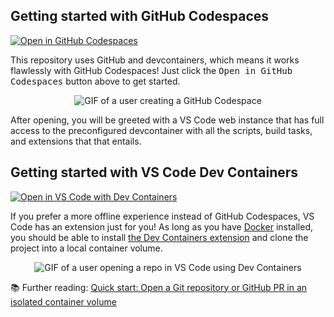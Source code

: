 ## Getting started with GitHub Codespaces

[![Open in GitHub Codespaces](https://img.shields.io/static/v1?style=for-the-badge&message=Open%20in%20GitHub%20Codespaces&color=181717&logo=GitHub&logoColor=FFFFFF&label=)](https://github.com/codespaces/new?hide_repo_select=true&ref=main&repo=551878542)

This repository uses GitHub and devcontainers, which means it works flawlessly
with GitHub Codespaces! Just click the <kbd>Open in GitHub Codespaces</kbd>
button above to get started.

<div align="center">

![GIF of a user creating a GitHub Codespace](https://placekitten.com/600/400)

</div>

After opening, you will be greeted with a VS Code web instance that has full
access to the preconfigured devcontainer with all the scripts, build tasks, and
extensions that that entails.

## Getting started with VS Code Dev Containers

[![Open in VS Code with Dev Containers](https://img.shields.io/static/v1?style=for-the-badge&message=Open%20in%20VS%20Code%20with%20Dev%20Containers&color=007ACC&logo=Visual+Studio+Code&logoColor=FFFFFF&label=)](https://vscode.dev/redirect?url=vscode://ms-vscode-remote.remote-containers/cloneInVolume?url=https://github.com/devcontainers-contrib/features)

If you prefer a more offline experience instead of GitHub Codespaces, VS Code
has an extension just for you! As long as you have
[Docker](https://www.docker.com/) installed, you should be able to install
[the Dev Containers extension](https://marketplace.visualstudio.com/items?itemName=ms-vscode-remote.remote-containers)
and clone the project into a local container volume.

<div align="center">

![GIF of a user opening a repo in VS Code using Dev Containers](https://placekitten.com/600/400)

</div>

📚 Further reading:
[Quick start: Open a Git repository or GitHub PR in an isolated container volume](https://code.visualstudio.com/docs/devcontainers/containers#_quick-start-open-a-git-repository-or-github-pr-in-an-isolated-container-volume)
